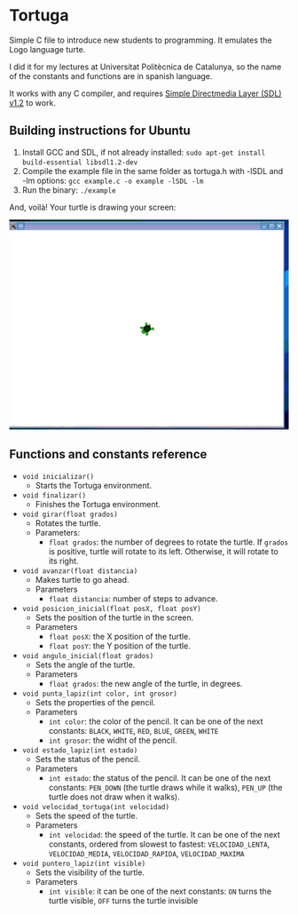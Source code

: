 Tortuga
=======

Simple C file to introduce new students to programming. It emulates the Logo language turte.

I did it for my lectures at Universitat Politècnica de Catalunya, so the name of the constants
and functions are in spanish language.

It works with any C compiler, and requires [Simple Directmedia Layer (SDL) v1.2](http://www.libsdl.org) to work.

Building instructions for Ubuntu
--------------------------------
1. Install GCC and SDL, if not already installed: `sudo apt-get install build-essential libsdl1.2-dev`
2. Compile the example file in the same folder as tortuga.h with -lSDL and -lm options:
`gcc example.c -o example -lSDL -lm`
3. Run the binary: `./example`

And, voilà! Your turtle is drawing your screen:

![](sample.gif)

Functions and constants reference
---------------------------------
* `void inicializar()`
  + Starts the Tortuga environment.
* `void finalizar()`
  + Finishes the Tortuga environment.
* `void girar(float grados)`
  + Rotates the turtle.
  + Parameters:
      - `float grados`: the number of degrees to rotate the turtle. If `grados` is positive, turtle will rotate
      to its left. Otherwise, it will rotate to its right.
* `void avanzar(float distancia)`
  + Makes turtle to go ahead.
  + Parameters
      - `float distancia`: number of steps to advance.
* `void posicion_inicial(float posX, float posY)`
  + Sets the position of the turtle in the screen.
  + Parameters
      - `float posX`: the X position of the turtle.
      - `float posY`: the Y position of the turtle.
* `void angulo_inicial(float grados)`
  + Sets the angle of the turtle.
  + Parameters
      - `float grados`: the new angle of the turtle, in degrees.
* `void punta_lapiz(int color, int grosor)`
  + Sets the properties of the pencil.
  + Parameters
      - `int color`: the color of the pencil. It can be one of the next constants:
        `BLACK`, `WHITE`, `RED`, `BLUE`, `GREEN`, `WHITE`
      - `int grosor`: the widht of the pencil.
* `void estado_lapiz(int estado)`
  + Sets the status of the pencil.
  + Parameters
      - `int estado`: the status of the pencil. It can be one of the next constants: `PEN_DOWN` (the turtle draws
        while it walks), `PEN_UP` (the turtle does not draw when it walks).
* `void velocidad_tortuga(int velocidad)`
  + Sets the speed of the turtle.
  + Parameters
      - `int velocidad`: the speed of the turtle. It can be one of the next constants, ordered from slowest to fastest:
         `VELOCIDAD_LENTA`, `VELOCIDAD_MEDIA`, `VELOCIDAD_RAPIDA`, `VELOCIDAD_MAXIMA`
* `void puntero_lapiz(int visible)`
  + Sets the visibility of the turtle.
  + Parameters
      - `int visible`: it can be one of the next constants: `ON` turns the turtle visible, `OFF` turns the turtle
      invisible
